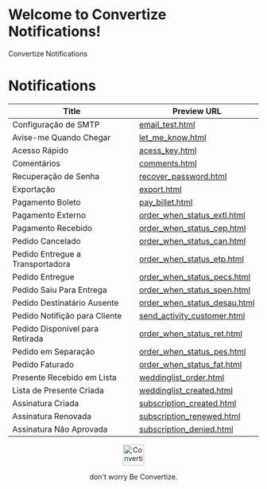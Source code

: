 # Welcome to Convertize Notifications!

Convertize Notifications


# Notifications
|Title                                       |Preview URL                    |
|--------------------------------------------|-------------------------------|
|Configuração de SMTP                        |[email_test.html](https://htmlpreview.github.io/?https://raw.githubusercontent.com/Convertize/notifications/main/email_test.html)                          |
|Avise-me Quando Chegar                      |[let_me_know.html](https://htmlpreview.github.io/?https://raw.githubusercontent.com/Convertize/notifications/main/let_me_know.html)                        |
|Acesso Rápido                               |[acess_key.html](https://htmlpreview.github.io/?https://raw.githubusercontent.com/Convertize/notifications/main/acess_key.html)                            |
|Comentários                                 |[comments.html](https://htmlpreview.github.io/?https://raw.githubusercontent.com/Convertize/notifications/main/comments.html)                              |
|Recuperação de Senha                        |[recover_password.html](https://htmlpreview.github.io/?https://raw.githubusercontent.com/Convertize/notifications/main/recover_password.html)              |
|Exportação                                  |[export.html](https://htmlpreview.github.io/?https://raw.githubusercontent.com/Convertize/notifications/main/export.html)                                  |
|Pagamento Boleto                            |[pay_billet.html](https://htmlpreview.github.io/?https://raw.githubusercontent.com/Convertize/notifications/main/pay_billet.html)                          |
|Pagamento Externo                           |[order_when_status_extl.html](https://htmlpreview.github.io/?https://raw.githubusercontent.com/Convertize/notifications/main/order_when_status_extl.html)  |
|Pagamento Recebido                          |[order_when_status_cep.html](https://htmlpreview.github.io/?https://raw.githubusercontent.com/Convertize/notifications/main/order_when_status_cep.html)    |
|Pedido Cancelado                            |[order_when_status_can.html](https://htmlpreview.github.io/?https://raw.githubusercontent.com/Convertize/notifications/main/order_when_status_can.html)    |
|Pedido Entregue a Transportadora            |[order_when_status_etp.html](https://htmlpreview.github.io/?https://raw.githubusercontent.com/Convertize/notifications/main/order_when_status_etp.html)    |
|Pedido Entregue                             |[order_when_status_pecs.html](https://htmlpreview.github.io/?https://raw.githubusercontent.com/Convertize/notifications/main/order_when_status_pecs.html)  |
|Pedido Saiu Para Entrega                    |[order_when_status_spen.html](https://htmlpreview.github.io/?https://raw.githubusercontent.com/Convertize/notifications/main/order_when_status_spen.html)  |
|Pedido Destinatário Ausente                 |[order_when_status_desau.html](https://htmlpreview.github.io/?https://raw.githubusercontent.com/Convertize/notifications/main/order_when_status_desau.html)|
|Pedido Notifição para Cliente               |[send_activity_customer.html](https://htmlpreview.github.io/?https://raw.githubusercontent.com/Convertize/notifications/main/send_activity_customer.html)  |
|Pedido Disponível para Retirada             |[order_when_status_ret.html](https://htmlpreview.github.io/?https://raw.githubusercontent.com/Convertize/notifications/main/order_when_status_ret.html)    |
|Pedido em Separação                         |[order_when_status_pes.html](https://htmlpreview.github.io/?https://raw.githubusercontent.com/Convertize/notifications/main/order_when_status_pes.html)    |
|Pedido Faturado                             |[order_when_status_fat.html](https://htmlpreview.github.io/?https://raw.githubusercontent.com/Convertize/notifications/main/order_when_status_fat.html)    |
|Presente Recebido em Lista                  |[weddinglist_order.html](https://htmlpreview.github.io/?https://raw.githubusercontent.com/Convertize/notifications/main/weddinglist_order.html)            |
|Lista de Presente Criada                    |[weddinglist_created.html](https://htmlpreview.github.io/?https://raw.githubusercontent.com/Convertize/notifications/main/weddinglist_created.html)        |
|Assinatura Criada                           |[subscription_created.html](https://htmlpreview.github.io/?https://raw.githubusercontent.com/Convertize/notifications/main/subscription_created.html)      |
|Assinatura Renovada                         |[subscription_renewed.html](https://htmlpreview.github.io/?https://raw.githubusercontent.com/Convertize/notifications/main/subscription_renewed.html)      |
|Assinatura Não Aprovada                     |[subscription_denied.html](https://htmlpreview.github.io/?https://raw.githubusercontent.com/Convertize/notifications/main/subscription_denied.html)        |


<p align="center">
  <p align="center">
    <a href="https://www.convertize.com.br/?utm_source=github&utm_medium=logo" target="_blank">
      <img src="https://www.convertize.com.br/s/img/logo-inverse.png" alt="Convertize" height="42">
    </a>
  </p>
  <p align="center">
    don't worry Be Convertize.
  </p>
</p>
